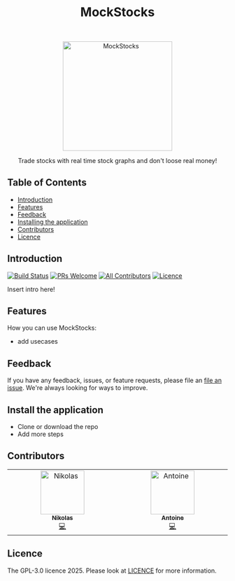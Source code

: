
<h1 align="center"> MockStocks </h1> <br>
<p align="center">
<a href="https://github.com/StackedFrog/StackedStocks">
<img alt="MockStocks" title="MockStocks" src="https://place-hold.it/250" width="250">
</a>
</p>
<p align="center">
Trade stocks with real time stock graphs and don't loose real money!
</p>

<!--p align="center">
<a href="Link to an appstore">
<img alt="Get it on an appstore" title="Appstore" src="appstoreimagelink" width="140">
</a>
</p-->

## Table of Contents

- [Introduction](#introduction)
- [Features](#features)
- [Feedback](#feedback)
- [Installing the application](#install-the-application)
- [Contributors](#contributors)
- [Licence](#licence)

## Introduction

[![Build Status](https://img.shields.io/github/actions/workflow/status/StackedFrog/StackedStocks/rust.yml
)](https://github.com/StackedFrog/StackedStocks/actions/workflows/rust.yml)
[![PRs Welcome](https://img.shields.io/badge/PRs-welcome-brightgreen.svg?style=flat-square)](http://makeapullrequest.com)
[![All Contributors](https://img.shields.io/github/all-contributors/StackedFrog/StackedStocks
)](#contributors)
[![Licence](https://img.shields.io/github/license/SchwarzNikolas/RootReflect
)](https://github.com/StackedFrog/StackedStocks/blob/main/LICENSE)


Insert intro here!

<!-- <p align="center"> -->
<!-- <img src = "overwiew image" width=350> -->
</p-->

## Features

How you can use MockStocks:

* add usecases

<p align="center">
<!-- <img src = "" width=700> -->
</p>

## Feedback

If you have any feedback, issues, or feature requests, please file an [file an issue](https://github.com/StackedFrog/StackedStocks/issues/new). We're always looking for ways to improve.

## Install the application

- Clone or download the repo
- Add more steps 

## Contributors

<!-- ALL-CONTRIBUTORS-LIST:START - Do not remove or modify this section -->
<!-- prettier-ignore-start -->
<!-- markdownlint-disable -->
<table>
  <tbody>
    <tr>
      <td align="center" valign="top" width="14.28%"><a href="https://github.com/SchwarzNikolas"><img src="https://avatars.githubusercontent.com/u/71844580?v=4?s=100" width="100px;" alt="Nikolas"/><br /><sub><b>Nikolas</b></sub></a><br /><a href="https://github.com/StackedFrog/MockStocks/commits?author=SchwarzNikolas" title="Code">💻</a></td>
      <td align="center" valign="top" width="14.28%"><a href="https://github.com/tableba"><img src="https://avatars.githubusercontent.com/u/143651768?v=4?s=100" width="100px;" alt="Antoine"/><br /><sub><b>Antoine</b></sub></a><br /><a href="https://github.com/StackedFrog/MockStocks/commits?author=tableba" title="Code">💻</a></td>
    </tr>
  </tbody>
</table>

<!-- markdownlint-restore -->
<!-- prettier-ignore-end -->

<!-- ALL-CONTRIBUTORS-LIST:END -->

## Licence

The GPL-3.0 licence 2025. Please look at [LICENCE](https://github.com/StackedFrog/StackedStocks/blob/main/LICENSE) for more information.
